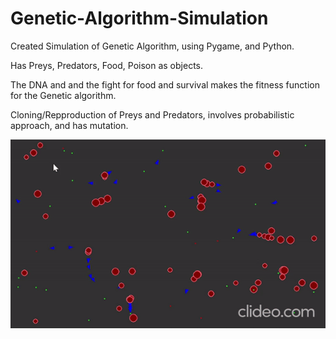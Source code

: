 # Genetic-Algorithm-Simulation

Created Simulation of Genetic Algorithm, using Pygame, and Python.

Has Preys, Predators, Food, Poison as objects.

The DNA and and the fight for food and survival makes the fitness function for the Genetic algorithm.

Cloning/Repproduction of Preys and Predators, involves probabilistic approach, and has mutation.

![](https://github.com/DivyanshPandey99/Genetic-Algorithm-Simulation/blob/main/Genetic-Algorithm.gif)
